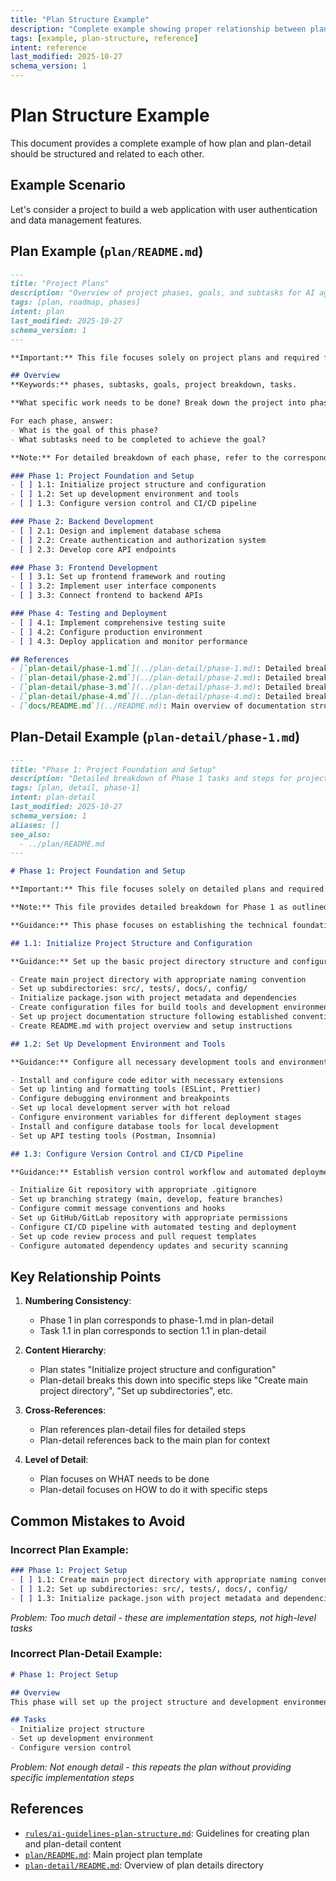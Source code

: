 ```yaml
---
title: "Plan Structure Example"
description: "Complete example showing proper relationship between plan and plan-detail documentation."
tags: [example, plan-structure, reference]
intent: reference
last_modified: 2025-10-27
schema_version: 1
---
```


# Plan Structure Example

This document provides a complete example of how plan and plan-detail should be structured and related to each other.

## Example Scenario

Let's consider a project to build a web application with user authentication and data management features.

## Plan Example (`plan/README.md`)

```markdown
---
title: "Project Plans"
description: "Overview of project phases, goals, and subtasks for AI agents to follow."
tags: [plan, roadmap, phases]
intent: plan
last_modified: 2025-10-27
schema_version: 1
---

**Important:** This file focuses solely on project plans and required functions. Do not add unrelated content, especially code samples. Only include descriptions of goals, phases, and subtasks.

## Overview
**Keywords:** phases, subtasks, goals, project breakdown, tasks.

**What specific work needs to be done? Break down the project into phases and detailed tasks.**

For each phase, answer:
- What is the goal of this phase?
- What subtasks need to be completed to achieve the goal?

**Note:** For detailed breakdown of each phase, refer to the corresponding files in docs/plan-detail, such as phase-1.md for Phase 1.

### Phase 1: Project Foundation and Setup
- [ ] 1.1: Initialize project structure and configuration
- [ ] 1.2: Set up development environment and tools
- [ ] 1.3: Configure version control and CI/CD pipeline

### Phase 2: Backend Development
- [ ] 2.1: Design and implement database schema
- [ ] 2.2: Create authentication and authorization system
- [ ] 2.3: Develop core API endpoints

### Phase 3: Frontend Development
- [ ] 3.1: Set up frontend framework and routing
- [ ] 3.2: Implement user interface components
- [ ] 3.3: Connect frontend to backend APIs

### Phase 4: Testing and Deployment
- [ ] 4.1: Implement comprehensive testing suite
- [ ] 4.2: Configure production environment
- [ ] 4.3: Deploy application and monitor performance

## References
- [`plan-detail/phase-1.md`](../plan-detail/phase-1.md): Detailed breakdown of Phase 1.
- [`plan-detail/phase-2.md`](../plan-detail/phase-2.md): Detailed breakdown of Phase 2.
- [`plan-detail/phase-3.md`](../plan-detail/phase-3.md): Detailed breakdown of Phase 3.
- [`plan-detail/phase-4.md`](../plan-detail/phase-4.md): Detailed breakdown of Phase 4.
- [`docs/README.md`](../README.md): Main overview of documentation structure.
```

## Plan-Detail Example (`plan-detail/phase-1.md`)

```markdown
---
title: "Phase 1: Project Foundation and Setup"
description: "Detailed breakdown of Phase 1 tasks and steps for project implementation."
tags: [plan, detail, phase-1]
intent: plan-detail
last_modified: 2025-10-27
schema_version: 1
aliases: []
see_also:
  - ../plan/README.md
---

# Phase 1: Project Foundation and Setup

**Important:** This file focuses solely on detailed plans and required functions for Phase 1. Do not add unrelated content, especially code samples. Only include descriptions of goals, steps, and actionable tasks.

**Note:** This file provides detailed breakdown for Phase 1 as outlined in docs/plan/README.md.

**Guidance:** This phase focuses on establishing the technical foundation for the project, including project structure, development environment, and version control setup.

## 1.1: Initialize Project Structure and Configuration

**Guidance:** Set up the basic project directory structure and configuration files needed for development.

- Create main project directory with appropriate naming convention
- Set up subdirectories: src/, tests/, docs/, config/
- Initialize package.json with project metadata and dependencies
- Create configuration files for build tools and development environment
- Set up project documentation structure following established conventions
- Create README.md with project overview and setup instructions

## 1.2: Set Up Development Environment and Tools

**Guidance:** Configure all necessary development tools and environments for team collaboration.

- Install and configure code editor with necessary extensions
- Set up linting and formatting tools (ESLint, Prettier)
- Configure debugging environment and breakpoints
- Set up local development server with hot reload
- Configure environment variables for different deployment stages
- Install and configure database tools for local development
- Set up API testing tools (Postman, Insomnia)

## 1.3: Configure Version Control and CI/CD Pipeline

**Guidance:** Establish version control workflow and automated deployment pipeline.

- Initialize Git repository with appropriate .gitignore
- Set up branching strategy (main, develop, feature branches)
- Configure commit message conventions and hooks
- Set up GitHub/GitLab repository with appropriate permissions
- Configure CI/CD pipeline with automated testing and deployment
- Set up code review process and pull request templates
- Configure automated dependency updates and security scanning
```

## Key Relationship Points

1. **Numbering Consistency**:
   - Phase 1 in plan corresponds to phase-1.md in plan-detail
   - Task 1.1 in plan corresponds to section 1.1 in plan-detail

2. **Content Hierarchy**:
   - Plan states "Initialize project structure and configuration"
   - Plan-detail breaks this down into specific steps like "Create main project directory", "Set up subdirectories", etc.

3. **Cross-References**:
   - Plan references plan-detail files for detailed steps
   - Plan-detail references back to the main plan for context

4. **Level of Detail**:
   - Plan focuses on WHAT needs to be done
   - Plan-detail focuses on HOW to do it with specific steps

## Common Mistakes to Avoid

### Incorrect Plan Example:
```markdown
### Phase 1: Project Setup
- [ ] 1.1: Create main project directory with appropriate naming convention
- [ ] 1.2: Set up subdirectories: src/, tests/, docs/, config/
- [ ] 1.3: Initialize package.json with project metadata and dependencies
```
*Problem: Too much detail - these are implementation steps, not high-level tasks*

### Incorrect Plan-Detail Example:
```markdown
# Phase 1: Project Setup

## Overview
This phase will set up the project structure and development environment.

## Tasks
- Initialize project structure
- Set up development environment
- Configure version control
```
*Problem: Not enough detail - this repeats the plan without providing specific implementation steps*

## References

- [`rules/ai-guidelines-plan-structure.md`](../rules/ai-guidelines-plan-structure.md): Guidelines for creating plan and plan-detail content
- [`plan/README.md`](../plan/README.md): Main project plan template
- [`plan-detail/README.md`](../plan-detail/README.md): Overview of plan details directory